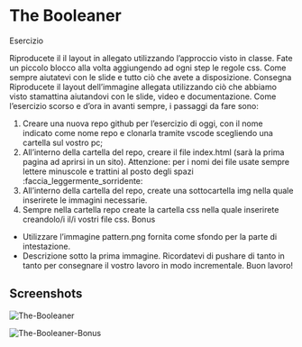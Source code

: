 
# The Booleaner

Esercizio

Riproducete il il layout in allegato utilizzando l’approccio visto in classe. Fate un piccolo blocco alla volta aggiungendo ad ogni step le regole css. Come sempre aiutatevi con le slide e tutto ciò che avete a disposizione.
Consegna
Riproducete il layout dell’immagine allegata utilizzando ciò che abbiamo visto stamattina aiutandovi con le slide, video e documentazione. Come l’esercizio scorso e d’ora in avanti sempre, i passaggi da fare sono:
1. Creare una nuova repo github per l’esercizio di oggi, con il nome indicato come nome repo e clonarla tramite vscode scegliendo una cartella sul vostro pc;
2. All’interno della cartella del repo, creare il file index.html (sarà la prima pagina ad aprirsi in un sito). Attenzione: per i nomi dei file usate sempre lettere minuscole e trattini al posto degli spazi :faccia_leggermente_sorridente:
3. All’interno della cartella del repo, create una sottocartella img nella quale inserirete le immagini necessarie.
4. Sempre nella cartella repo create la cartella css nella quale inserirete creandolo/i il/i vostri file css.
Bonus
- Utilizzare l’immagine pattern.png fornita come sfondo per la parte di intestazione.
- Descrizione sotto la prima immagine.
Ricordatevi di pushare di tanto in tanto per consegnare il vostro lavoro in modo incrementale.
Buon lavoro!

## Screenshots

![The-Booleaner](https://github.com/user-attachments/assets/fb6edf20-6df1-4761-9f58-ee1d3a82e753)

![The-Booleaner-Bonus](https://github.com/user-attachments/assets/733880f7-91fb-4252-91d2-b1bb6f00f134)



